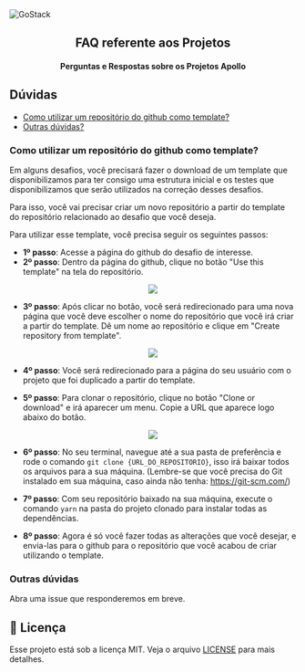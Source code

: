 <img alt="GoStack" src="https://api.apollopartners.com.br/files/105" />
<h2 align="center">
  FAQ referente aos Projetos
</h2>
<h4 align="center">
Perguntas e Respostas sobre os Projetos Apollo
</h4>

## Dúvidas

- [Como utilizar um repositório do github como template?](#como-utilizar-um-repositório-do-github-como-template)
- [Outras dúvidas?](#outras-dúvidas)

### Como utilizar um repositório do github como template?

Em alguns desafios, você precisará fazer o download de um template que disponibilizamos para ter consigo uma estrutura inicial e os testes que disponibilizamos que serão utilizados na correção desses desafios.

Para isso, você vai precisar criar um novo repositório a partir do template do repositório relacionado ao desafio que você deseja.

Para utilizar esse template, você precisa seguir os seguintes passos:

- **1º passo**: Acesse a página do github do desafio de interesse.
- **2º passo**: Dentro da página do github, clique no botão "Use this template" na tela do repositório.

<p align="center">
  <img src="./assets/template-button.png">
</p>

- **3º passo**: Após clicar no botão, você será redirecionado para uma nova página que você deve escolher o nome do repositório que você irá criar a partir do template. Dê um nome ao repositório e clique em "Create repository from template".

<p align="center">
  <img src="./assets/choose-name.png">
</p>

- **4º passo**: Você será redirecionado para a página do seu usuário com o projeto que foi duplicado a partir do template.

- **5º passo**: Para clonar o repositório, clique no botão "Clone or download" e irá aparecer um menu. Copie a URL que aparece logo abaixo do botão.

<p align="center">
  <img src="./assets/clone-download.png">
</p>

- **6º passo**: No seu terminal, navegue até a sua pasta de preferência e rode o comando `git clone {URL_DO_REPOSITORIO}`, isso irá baixar todos os arquivos para a sua máquina. (Lembre-se que você precisa do Git instalado em sua máquina, caso ainda não tenha: https://git-scm.com/)

- **7º passo**: Com seu repositório baixado na sua máquina, execute o comando `yarn` na pasta do projeto clonado para instalar todas as dependências.

- **8º passo**: Agora é só você fazer todas as alterações que você desejar, e envia-las para o github para o repositório que você acabou de criar utilizando o template.

### Outras dúvidas
Abra uma issue que responderemos em breve.

## :memo: Licença

Esse projeto está sob a licença MIT. Veja o arquivo [LICENSE](LICENSE) para mais detalhes.

